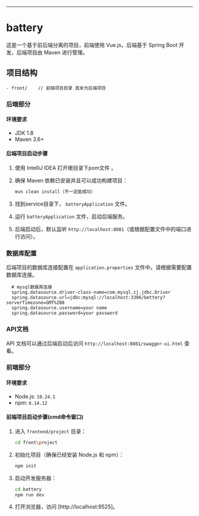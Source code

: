


---

# battery 

这是一个基于前后端分离的项目，前端使用 Vue.js，后端基于 Spring Boot 开发，后端项目由 Maven 进行管理。

## 项目结构

```
- front/    // 前端项目目录 其余为后端项目
```

### 后端部分

#### 环境要求

- JDK 1.8
- Maven 3.6+

#### 后端项目启动步骤

1. 使用  IntelliJ IDEA 打开根目录下pom文件 。

2. 确保 Maven 依赖已安装并且可以成功构建项目：

   ```bash
   mvn clean install（不一定能成功）
   ```

3. 找到service目录下， `batteryApplication` 文件。

4. 运行 `batteryApplication` 文件，启动后端服务。

5. 后端启动后，默认监听 `http://localhost:8081`（或根据配置文件中的端口进行访问）。

### 数据库配置

后端项目的数据库连接配置在 `application.properties` 文件中。请根据需要配置数据库连接。

```application.properties
  # mysql数据库连接
  spring.datasource.driver-class-name=com.mysql.cj.jdbc.Driver
  spring.datasource.url=jdbc:mysql://localhost:3306/bettery?serverTimezone=GMT%2B8
  spring.datasource.username=your name
  spring.datasource.password=your password
```

### API文档

API 文档可以通过后端启动后访问 `http://localhost:8081/swagger-ui.html` 查看。

### 前端部分

#### 环境要求

- Node.js: `10.24.1`
- npm: `6.14.12`

#### 前端项目启动步骤(cmd命令窗口)

1. 进入 `frontend/project` 目录：
   ```bash
   cd front\project
   ```

2. 初始化项目（确保已经安装 Node.js 和 npm）：
   ```bash
   npm init
   ```

3. 启动开发服务器：
   ```bash
   cd battery
   npm run dev
   ```

4. 打开浏览器，访问 [http://localhost:9525]。



